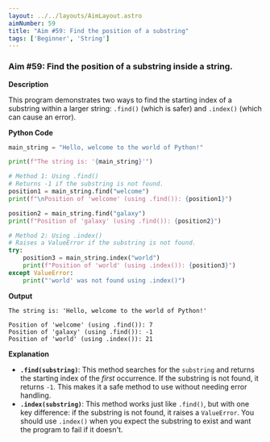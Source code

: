 ```yaml
---
layout: ../../layouts/AimLayout.astro
aimNumber: 59
title: "Aim #59: Find the position of a substring"
tags: ['Beginner', 'String']
---
```



### Aim #59: Find the position of a substring inside a string.

**Description**

This program demonstrates two ways to find the starting index of a substring within a larger string: `.find()` (which is safer) and `.index()` (which can cause an error).

**Python Code**

```python
main_string = "Hello, welcome to the world of Python!"

print(f"The string is: '{main_string}'")

# Method 1: Using .find()
# Returns -1 if the substring is not found.
position1 = main_string.find("welcome")
print(f"\nPosition of 'welcome' (using .find()): {position1}")

position2 = main_string.find("galaxy")
print(f"Position of 'galaxy' (using .find()): {position2}")

# Method 2: Using .index()
# Raises a ValueError if the substring is not found.
try:
    position3 = main_string.index("world")
    print(f"Position of 'world' (using .index()): {position3}")
except ValueError:
    print("'world' was not found using .index()")
```

**Output**

```text
The string is: 'Hello, welcome to the world of Python!'

Position of 'welcome' (using .find()): 7
Position of 'galaxy' (using .find()): -1
Position of 'world' (using .index()): 21
```

**Explanation**

- **`.find(substring)`**: This method searches for the `substring` and returns the starting index of the *first* occurrence. If the substring is not found, it returns `-1`. This makes it a safe method to use without needing error handling.
- **`.index(substring)`**: This method works just like `.find()`, but with one key difference: if the substring is not found, it raises a `ValueError`. You should use `.index()` when you expect the substring to exist and want the program to fail if it doesn't.

